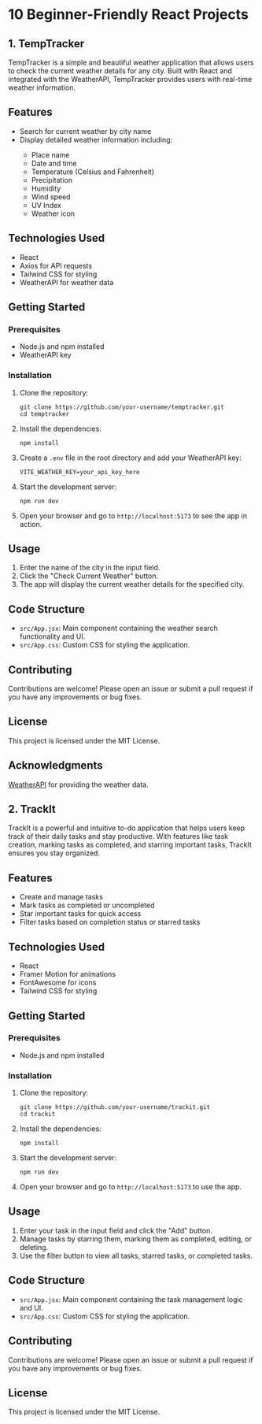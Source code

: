 <!DOCTYPE html>
<html lang="en">
<head>
  <meta charset="UTF-8">
  <meta name="viewport" content="width=device-width, initial-scale=1.0">
</head>
<body>
   <h1>10 Beginner-Friendly React Projects</h1>
   
   <!-- First Project: TempTracker -->
   <h2>1. TempTracker</h2>
   <p>TempTracker is a simple and beautiful weather application that allows users to check the current weather details for any city. Built with React and integrated with the WeatherAPI, TempTracker provides users with real-time weather information.</p>

   <h2>Features</h2>
   <ul>
     <li>Search for current weather by city name</li>
     <li>Display detailed weather information including:</li>
     <ul>
       <li>Place name</li>
       <li>Date and time</li>
       <li>Temperature (Celsius and Fahrenheit)</li>
       <li>Precipitation</li>
       <li>Humidity</li>
       <li>Wind speed</li>
       <li>UV Index</li>
       <li>Weather icon</li>
     </ul>
   </ul>

   <h2>Technologies Used</h2>
   <ul>
     <li>React</li>
     <li>Axios for API requests</li>
     <li>Tailwind CSS for styling</li>
     <li>WeatherAPI for weather data</li>
   </ul>

   <h2>Getting Started</h2>
   <h3>Prerequisites</h3>
   <ul>
     <li>Node.js and npm installed</li>
     <li>WeatherAPI key</li>
   </ul>

   <h3>Installation</h3>
   <ol>
     <li>Clone the repository:
       <pre><code>git clone https://github.com/your-username/temptracker.git
cd temptracker</code></pre>
     </li>
     <li>Install the dependencies:
       <pre><code>npm install</code></pre>
     </li>
     <li>Create a <code>.env</code> file in the root directory and add your WeatherAPI key:
       <pre><code>VITE_WEATHER_KEY=your_api_key_here</code></pre>
     </li>
     <li>Start the development server:
       <pre><code>npm run dev</code></pre>
     </li>
     <li>Open your browser and go to <code>http://localhost:5173</code> to see the app in action.</li>
   </ol>

   <h2>Usage</h2>
   <ol>
     <li>Enter the name of the city in the input field.</li>
     <li>Click the "Check Current Weather" button.</li>
     <li>The app will display the current weather details for the specified city.</li>
   </ol>

   <h2>Code Structure</h2>
   <ul>
     <li><code>src/App.jsx</code>: Main component containing the weather search functionality and UI.</li>
     <li><code>src/App.css</code>: Custom CSS for styling the application.</li>
   </ul>

   <h2>Contributing</h2>
   <p>Contributions are welcome! Please open an issue or submit a pull request if you have any improvements or bug fixes.</p>

   <h2>License</h2>
   <p>This project is licensed under the MIT License.</p>

   <h2>Acknowledgments</h2>
   <p><a href="https://www.weatherapi.com/">WeatherAPI</a> for providing the weather data.</p>

   <!-- Second Project: TrackIt -->
   <h2>2. TrackIt</h2>
   <p>TrackIt is a powerful and intuitive to-do application that helps users keep track of their daily tasks and stay productive. With features like task creation, marking tasks as completed, and starring important tasks, TrackIt ensures you stay organized.</p>

   <h2>Features</h2>
   <ul>
     <li>Create and manage tasks</li>
     <li>Mark tasks as completed or uncompleted</li>
     <li>Star important tasks for quick access</li>
     <li>Filter tasks based on completion status or starred tasks</li>
   </ul>

   <h2>Technologies Used</h2>
   <ul>
     <li>React</li>
     <li>Framer Motion for animations</li>
     <li>FontAwesome for icons</li>
     <li>Tailwind CSS for styling</li>
   </ul>

   <h2>Getting Started</h2>
   <h3>Prerequisites</h3>
   <ul>
     <li>Node.js and npm installed</li>
   </ul>

   <h3>Installation</h3>
   <ol>
     <li>Clone the repository:
       <pre><code>git clone https://github.com/your-username/trackit.git
cd trackit</code></pre>
     </li>
     <li>Install the dependencies:
       <pre><code>npm install</code></pre>
     </li>
     <li>Start the development server:
       <pre><code>npm run dev</code></pre>
     </li>
     <li>Open your browser and go to <code>http://localhost:5173</code> to use the app.</li>
   </ol>

   <h2>Usage</h2>
   <ol>
     <li>Enter your task in the input field and click the "Add" button.</li>
     <li>Manage tasks by starring them, marking them as completed, editing, or deleting.</li>
     <li>Use the filter button to view all tasks, starred tasks, or completed tasks.</li>
   </ol>

   <h2>Code Structure</h2>
   <ul>
     <li><code>src/App.jsx</code>: Main component containing the task management logic and UI.</li>
     <li><code>src/App.css</code>: Custom CSS for styling the application.</li>
   </ul>

   <h2>Contributing</h2>
   <p>Contributions are welcome! Please open an issue or submit a pull request if you have any improvements or bug fixes.</p>

   <h2>License</h2>
   <p>This project is licensed under the MIT License.</p>

</body>
</html>
